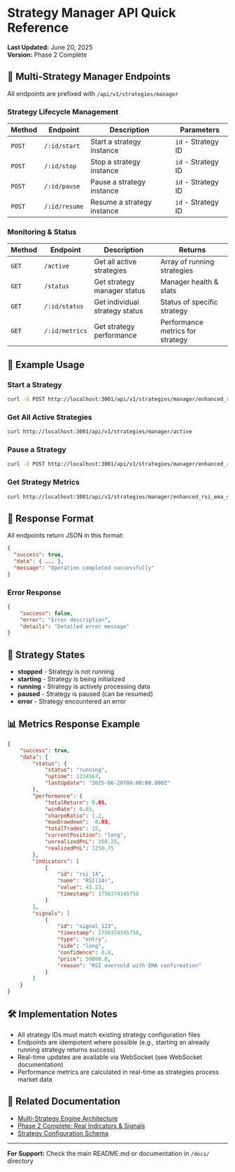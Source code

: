 # Strategy Manager API Quick Reference

**Last Updated:** June 20, 2025  
**Version:** Phase 2 Complete

## 🚀 Multi-Strategy Manager Endpoints

All endpoints are prefixed with `/api/v1/strategies/manager`

### Strategy Lifecycle Management

| Method | Endpoint      | Description                | Parameters         |
| ------ | ------------- | -------------------------- | ------------------ |
| `POST` | `/:id/start`  | Start a strategy instance  | `id` - Strategy ID |
| `POST` | `/:id/stop`   | Stop a strategy instance   | `id` - Strategy ID |
| `POST` | `/:id/pause`  | Pause a strategy instance  | `id` - Strategy ID |
| `POST` | `/:id/resume` | Resume a strategy instance | `id` - Strategy ID |

### Monitoring & Status

| Method | Endpoint       | Description                    | Returns                          |
| ------ | -------------- | ------------------------------ | -------------------------------- |
| `GET`  | `/active`      | Get all active strategies      | Array of running strategies      |
| `GET`  | `/status`      | Get strategy manager status    | Manager health & stats           |
| `GET`  | `/:id/status`  | Get individual strategy status | Status of specific strategy      |
| `GET`  | `/:id/metrics` | Get strategy performance       | Performance metrics for strategy |

## 📝 Example Usage

### Start a Strategy

```bash
curl -X POST http://localhost:3001/api/v1/strategies/manager/enhanced_rsi_ema_strategy/start
```

### Get All Active Strategies

```bash
curl http://localhost:3001/api/v1/strategies/manager/active
```

### Pause a Strategy

```bash
curl -X POST http://localhost:3001/api/v1/strategies/manager/enhanced_rsi_ema_strategy/pause
```

### Get Strategy Metrics

```bash
curl http://localhost:3001/api/v1/strategies/manager/enhanced_rsi_ema_strategy/metrics
```

## 🎯 Response Format

All endpoints return JSON in this format:

```json
{
  "success": true,
  "data": { ... },
  "message": "Operation completed successfully"
}
```

### Error Response

```json
{
	"success": false,
	"error": "Error description",
	"details": "Detailed error message"
}
```

## 🔄 Strategy States

- **stopped** - Strategy is not running
- **starting** - Strategy is being initialized
- **running** - Strategy is actively processing data
- **paused** - Strategy is paused (can be resumed)
- **error** - Strategy encountered an error

## 📊 Metrics Response Example

```json
{
	"success": true,
	"data": {
		"status": {
			"status": "running",
			"uptime": 1234567,
			"lastUpdate": "2025-06-20T00:00:00.000Z"
		},
		"performance": {
			"totalReturn": 0.05,
			"winRate": 0.65,
			"sharpeRatio": 1.2,
			"maxDrawdown": -0.03,
			"totalTrades": 15,
			"currentPosition": "long",
			"unrealizedPnL": 150.25,
			"realizedPnL": 1250.75
		},
		"indicators": [
			{
				"id": "rsi_14",
				"name": "RSI(14)",
				"value": 45.23,
				"timestamp": 1750374345758
			}
		],
		"signals": [
			{
				"id": "signal_123",
				"timestamp": 1750374345758,
				"type": "entry",
				"side": "long",
				"confidence": 0.8,
				"price": 50000.0,
				"reason": "RSI oversold with EMA confirmation"
			}
		]
	}
}
```

## 🛠️ Implementation Notes

- All strategy IDs must match existing strategy configuration files
- Endpoints are idempotent where possible (e.g., starting an already running strategy returns success)
- Real-time updates are available via WebSocket (see WebSocket documentation)
- Performance metrics are calculated in real-time as strategies process market data

## 🔗 Related Documentation

- [Multi-Strategy Engine Architecture](../docs/features/MULTI-STRATEGY-ENGINE-ARCHITECTURE.md)
- [Phase 2 Complete: Real Indicators & Signals](../docs/milestones/PHASE-2-COMPLETE-REAL-INDICATORS-SIGNALS.md)
- [Strategy Configuration Schema](../local_modules/schemas/strategy.schema.json)

---

**For Support:** Check the main README.md or documentation in `/docs/` directory
